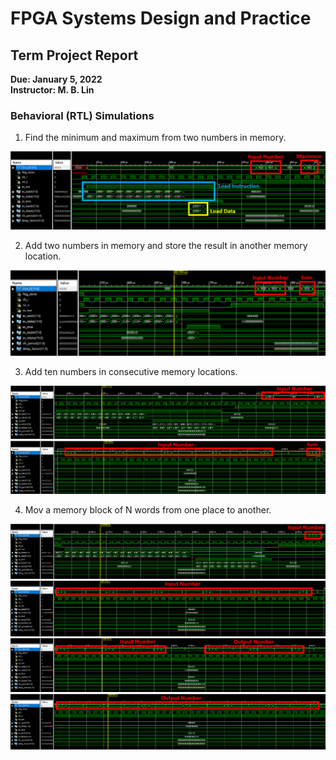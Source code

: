 # FPGA Systems Design and Practice
## Term Project Report
**Due: January 5, 2022**                 
**Instructor: M. B. Lin**

### Behavioral (RTL) Simulations
1. Find the minimum and maximum from two numbers in memory.
<p float='middle'>
    <img src="./waveform/1.png">
</p>

2. Add two numbers in memory and store the result in another memory location.
<p float='middle'>
    <img src="./waveform/2.png">
</p>

3. Add ten numbers in consecutive memory locations.
<p float='middle'>
    <img src="./waveform/3-1.png">
    <img src="./waveform/3-2.png">
</p>

4. Mov a memory block of N words from one place to another.
<p float='middle'>
    <img src="./waveform/4-1.png">
    <img src="./waveform/4-2.png">
    <img src="./waveform/4-3.png">
    <img src="./waveform/4-4.png">
</p>

